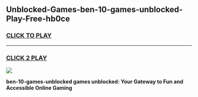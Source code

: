 
## Unblocked-Games-ben-10-games-unblocked-Play-Free-hb0ce
<h3>
<a href="https://premium76.site?title=ben-10-games-unblocked&ref=22A">CLICK TO PLAY</a></h3>
<hr>

<h3>
<a href="https://premium76.site?title=ben-10-games-unblocked&ref=22A">CLICK 2 PLAY</a>
  
</h3>

<a href="https://premium76.site?title=ben-10-games-unblocked&ref=22A"><img src="https://clearcache.store/games.png"></a>


**ben-10-games-unblocked games unblocked: Your Gateway to Fun and Accessible Online Gaming**
